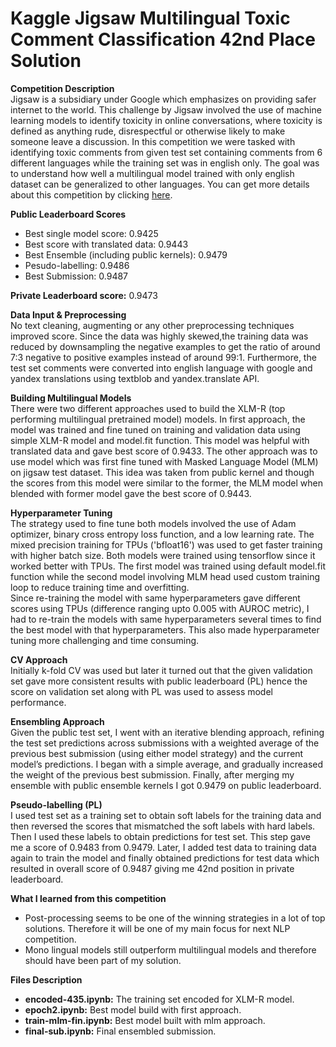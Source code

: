 # Kaggle Jigsaw Multilingual Toxic Comment Classification 42nd Place Solution  
**Competition Description**  
Jigsaw is a subsidiary under Google which emphasizes on providing safer internet to the world. This challenge by Jigsaw involved the use of machine learning models to identify toxicity in online conversations, where toxicity is defined as anything rude, disrespectful or otherwise likely to make someone leave a discussion. In this competition we were tasked with identifying toxic comments from given test set containing comments from 6 different languages while the training set was in english only. The goal was to understand how well a multilingual model trained with only english dataset can be generalized to other languages. You can get more details about this competition by clicking [here](https://www.kaggle.com/c/jigsaw-multilingual-toxic-comment-classification).  

**Public Leaderboard Scores**  
* Best single model score: 0.9425  
* Best score with translated data: 0.9443  
* Best Ensemble (including public kernels): 0.9479  
* Pesudo-labelling: 0.9486  
* Best Submission: 0.9487  

**Private Leaderboard score:** 0.9473

**Data Input & Preprocessing**  
No text cleaning, augmenting or any other preprocessing techniques improved score. Since the data was highly skewed,the  training data was reduced by downsampling the negative examples to get the ratio of around 7:3 negative to positive examples instead of around 99:1. Furthermore, the test set comments were converted into english language with google and yandex translations using textblob and yandex.translate API.  

**Building Multilingual Models**  
There were two different approaches used to build the XLM-R (top performing multilingual pretrained model) models. In first approach, the model was trained and fine tuned on training and validation data using simple XLM-R model and model.fit function. This model was helpful with translated data and gave best score of 0.9433. The other approach was to use model which was first fine tuned with Masked Language Model (MLM) on jigsaw test dataset. This idea was taken from public kernel and though the scores from this model were similar to the former, the MLM model when blended with former model gave the best score of 0.9443.  

**Hyperparameter Tuning**  
The strategy used to fine tune both models involved the use of Adam optimizer, binary cross entropy loss function, and a low learning rate. The mixed precision training for TPUs ('bfloat16') was used to get faster training with higher batch size. Both models were trained using tensorflow since it worked better with TPUs. The first model was trained using default model.fit function while the second model involving MLM head used custom training loop to reduce training time and overfitting.  
Since re-training the model with same hyperparameters gave different scores using TPUs (difference ranging upto 0.005 with AUROC metric), I had to re-train the models with same hyperparameters several times to find the best model with that hyperparameters. This also made hyperparameter tuning more challenging and time consuming.

**CV Approach**  
Initially k-fold CV was used but later it turned out that the given validation set gave more consistent results with public leaderboard (PL) hence the score on validation set along with PL was used to assess model performance.  

**Ensembling Approach**  
Given the public test set, I went with an iterative blending approach, refining the test set predictions across submissions with a weighted average of the previous best submission (using either model strategy) and the current model’s predictions. I began with a simple average, and gradually increased the weight of the previous best submission. Finally, after merging my ensemble with public ensemble kernels I got 0.9479 on public leaderboard.

**Pseudo-labelling (PL)**  
I used test set as a training set to obtain soft labels for the training data and then reversed the scores that mismatched the soft labels with hard labels. Then I used these labels to obtain predictions for test set. This step gave me a score of 0.9483 from 0.9479. Later, I added test data to training data again to train the model and finally obtained predictions for test data which resulted in overall score of 0.9487 giving me 42nd position in private leaderboard.

**What I learned from this competition**  
* Post-processing seems to be one of the winning strategies in a lot of top solutions. Therefore it will be one of my main focus for next NLP competition.  
* Mono lingual models still outperform multilingual models and therefore should have been part of my solution.  

**Files Description**  
* **encoded-435.ipynb:** The training set encoded for XLM-R model.  
* **epoch2.ipynb:** Best model build with first approach.  
* **train-mlm-fin.ipynb:** Best model built with mlm approach.  
* **final-sub.ipynb:** Final ensembled submission.  

